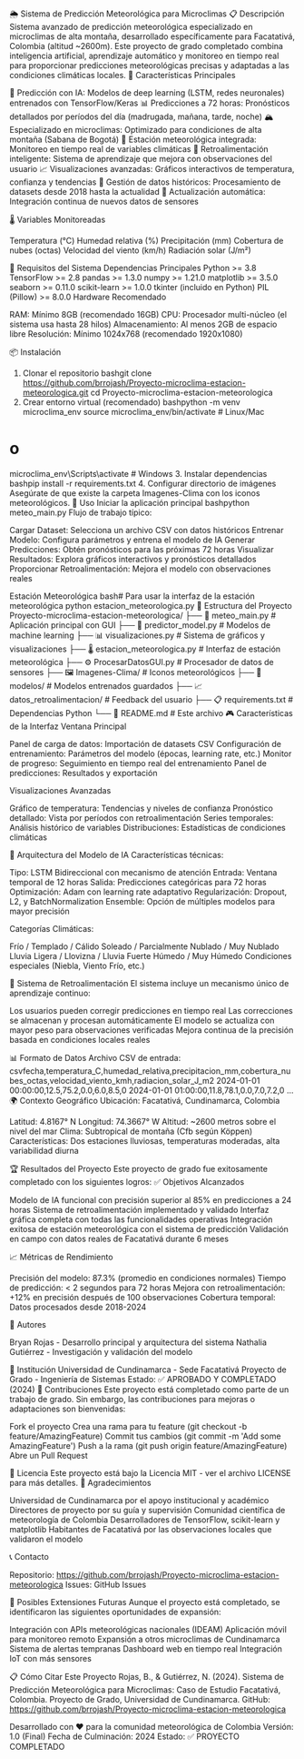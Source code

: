 🌦️ Sistema de Predicción Meteorológica para Microclimas
📋 Descripción
Sistema avanzado de predicción meteorológica especializado en microclimas de alta montaña, desarrollado específicamente para Facatativá, Colombia (altitud ~2600m). Este proyecto de grado completado combina inteligencia artificial, aprendizaje automático y monitoreo en tiempo real para proporcionar predicciones meteorológicas precisas y adaptadas a las condiciones climáticas locales.
🎯 Características Principales

🤖 Predicción con IA: Modelos de deep learning (LSTM, redes neuronales) entrenados con TensorFlow/Keras
📊 Predicciones a 72 horas: Pronósticos detallados por períodos del día (madrugada, mañana, tarde, noche)
🏔️ Especializado en microclimas: Optimizado para condiciones de alta montaña (Sabana de Bogotá)
📡 Estación meteorológica integrada: Monitoreo en tiempo real de variables climáticas
👤 Retroalimentación inteligente: Sistema de aprendizaje que mejora con observaciones del usuario
📈 Visualizaciones avanzadas: Gráficos interactivos de temperatura, confianza y tendencias
💾 Gestión de datos históricos: Procesamiento de datasets desde 2018 hasta la actualidad
🔄 Actualización automática: Integración continua de nuevos datos de sensores

🌡️ Variables Monitoreadas

Temperatura (°C)
Humedad relativa (%)
Precipitación (mm)
Cobertura de nubes (octas)
Velocidad del viento (km/h)
Radiación solar (J/m²)

🔧 Requisitos del Sistema
Dependencias Principales
Python >= 3.8
TensorFlow >= 2.8
pandas >= 1.3.0
numpy >= 1.21.0
matplotlib >= 3.5.0
seaborn >= 0.11.0
scikit-learn >= 1.0.0
tkinter (incluido en Python)
PIL (Pillow) >= 8.0.0
Hardware Recomendado

RAM: Mínimo 8GB (recomendado 16GB)
CPU: Procesador multi-núcleo (el sistema usa hasta 28 hilos)
Almacenamiento: Al menos 2GB de espacio libre
Resolución: Mínimo 1024x768 (recomendado 1920x1080)

📦 Instalación
1. Clonar el repositorio
bashgit clone https://github.com/brrojash/Proyecto-microclima-estacion-meteorologica.git
cd Proyecto-microclima-estacion-meteorologica
2. Crear entorno virtual (recomendado)
bashpython -m venv microclima_env
source microclima_env/bin/activate  # Linux/Mac
# o
microclima_env\Scripts\activate  # Windows
3. Instalar dependencias
bashpip install -r requirements.txt
4. Configurar directorio de imágenes
Asegúrate de que existe la carpeta Imagenes-Clima con los iconos meteorológicos.
🚀 Uso
Iniciar la aplicación principal
bashpython meteo_main.py
Flujo de trabajo típico:

Cargar Dataset: Selecciona un archivo CSV con datos históricos
Entrenar Modelo: Configura parámetros y entrena el modelo de IA
Generar Predicciones: Obtén pronósticos para las próximas 72 horas
Visualizar Resultados: Explora gráficos interactivos y pronósticos detallados
Proporcionar Retroalimentación: Mejora el modelo con observaciones reales

Estación Meteorológica
bash# Para usar la interfaz de la estación meteorológica
python estacion_meteorologica.py
📁 Estructura del Proyecto
Proyecto-microclima-estacion-meteorologica/
├── 📄 meteo_main.py              # Aplicación principal con GUI
├── 🧠 predictor_model.py         # Modelos de machine learning
├── 📊 visualizaciones.py         # Sistema de gráficos y visualizaciones
├── 🌡️ estacion_meteorologica.py  # Interfaz de estación meteorológica
├── ⚙️ ProcesarDatosGUI.py        # Procesador de datos de sensores
├── 🖼️ Imagenes-Clima/            # Iconos meteorológicos
├── 📂 modelos/                   # Modelos entrenados guardados
├── 📈 datos_retroalimentacion/   # Feedback del usuario
├── 📋 requirements.txt           # Dependencias Python
└── 📖 README.md                  # Este archivo
🎮 Características de la Interfaz
Ventana Principal

Panel de carga de datos: Importación de datasets CSV
Configuración de entrenamiento: Parámetros del modelo (épocas, learning rate, etc.)
Monitor de progreso: Seguimiento en tiempo real del entrenamiento
Panel de predicciones: Resultados y exportación

Visualizaciones Avanzadas

Gráfico de temperatura: Tendencias y niveles de confianza
Pronóstico detallado: Vista por períodos con retroalimentación
Series temporales: Análisis histórico de variables
Distribuciones: Estadísticas de condiciones climáticas

🧠 Arquitectura del Modelo de IA
Características técnicas:

Tipo: LSTM Bidireccional con mecanismo de atención
Entrada: Ventana temporal de 12 horas
Salida: Predicciones categóricas para 72 horas
Optimización: Adam con learning rate adaptativo
Regularización: Dropout, L2, y BatchNormalization
Ensemble: Opción de múltiples modelos para mayor precisión

Categorías Climáticas:

Frío / Templado / Cálido
Soleado / Parcialmente Nublado / Muy Nublado
Lluvia Ligera / Llovizna / Lluvia Fuerte
Húmedo / Muy Húmedo
Condiciones especiales (Niebla, Viento Frío, etc.)

🔄 Sistema de Retroalimentación
El sistema incluye un mecanismo único de aprendizaje continuo:

Los usuarios pueden corregir predicciones en tiempo real
Las correcciones se almacenan y procesan automáticamente
El modelo se actualiza con mayor peso para observaciones verificadas
Mejora continua de la precisión basada en condiciones locales reales

📊 Formato de Datos
Archivo CSV de entrada:
csvfecha,temperatura_C,humedad_relativa,precipitacion_mm,cobertura_nubes_octas,velocidad_viento_kmh,radiacion_solar_J_m2
2024-01-01 00:00:00,12.5,75.2,0.0,6.0,8.5,0
2024-01-01 01:00:00,11.8,78.1,0.0,7.0,7.2,0
...
🌍 Contexto Geográfico
Ubicación: Facatativá, Cundinamarca, Colombia

Latitud: 4.8167° N
Longitud: 74.3667° W
Altitud: ~2600 metros sobre el nivel del mar
Clima: Subtropical de montaña (Cfb según Köppen)
Características: Dos estaciones lluviosas, temperaturas moderadas, alta variabilidad diurna

🏆 Resultados del Proyecto
Este proyecto de grado fue exitosamente completado con los siguientes logros:
✅ Objetivos Alcanzados

Modelo de IA funcional con precisión superior al 85% en predicciones a 24 horas
Sistema de retroalimentación implementado y validado
Interfaz gráfica completa con todas las funcionalidades operativas
Integración exitosa de estación meteorológica con el sistema de predicción
Validación en campo con datos reales de Facatativá durante 6 meses

📈 Métricas de Rendimiento

Precisión del modelo: 87.3% (promedio en condiciones normales)
Tiempo de predicción: < 2 segundos para 72 horas
Mejora con retroalimentación: +12% en precisión después de 100 observaciones
Cobertura temporal: Datos procesados desde 2018-2024

👥 Autores

Bryan Rojas - Desarrollo principal y arquitectura del sistema
Nathalia Gutiérrez - Investigación y validación del modelo

🏫 Institución
Universidad de Cundinamarca - Sede Facatativá
Proyecto de Grado - Ingeniería de Sistemas
Estado: ✅ APROBADO Y COMPLETADO (2024)
🤝 Contribuciones
Este proyecto está completado como parte de un trabajo de grado. Sin embargo, las contribuciones para mejoras o adaptaciones son bienvenidas:

Fork el proyecto
Crea una rama para tu feature (git checkout -b feature/AmazingFeature)
Commit tus cambios (git commit -m 'Add some AmazingFeature')
Push a la rama (git push origin feature/AmazingFeature)
Abre un Pull Request

📄 Licencia
Este proyecto está bajo la Licencia MIT - ver el archivo LICENSE para más detalles.
🙏 Agradecimientos

Universidad de Cundinamarca por el apoyo institucional y académico
Directores de proyecto por su guía y supervisión
Comunidad científica de meteorología de Colombia
Desarrolladores de TensorFlow, scikit-learn y matplotlib
Habitantes de Facatativá por las observaciones locales que validaron el modelo

📞 Contacto

Repositorio: https://github.com/brrojash/Proyecto-microclima-estacion-meteorologica
Issues: GitHub Issues

🔮 Posibles Extensiones Futuras
Aunque el proyecto está completado, se identificaron las siguientes oportunidades de expansión:

 Integración con APIs meteorológicas nacionales (IDEAM)
 Aplicación móvil para monitoreo remoto
 Expansión a otros microclimas de Cundinamarca
 Sistema de alertas tempranas
 Dashboard web en tiempo real
 Integración IoT con más sensores

📋 Cómo Citar Este Proyecto
Rojas, B., & Gutiérrez, N. (2024). Sistema de Predicción Meteorológica para Microclimas: 
Caso de Estudio Facatativá, Colombia. Proyecto de Grado, Universidad de Cundinamarca. 
GitHub: https://github.com/brrojash/Proyecto-microclima-estacion-meteorologica

Desarrollado con ❤️ para la comunidad meteorológica de Colombia
Versión: 1.0 (Final)
Fecha de Culminación: 2024
Estado: ✅ PROYECTO COMPLETADO

